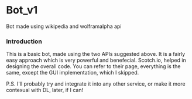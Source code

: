 # Bot_v1
Bot made using wikipedia and wolframalpha api

### Introduction
This is a basic bot, made using the two APIs suggested above. It is a fairly easy approach which is very powerful and benefecial.
Scotch.io, helped in designing the overall code. You can refer to their page, everything is the same, except the GUI implementation, which
I skipped. 

P.S. I'll probably try and integrate it into any other service, or make it more contexual with DL, later, if I can!
